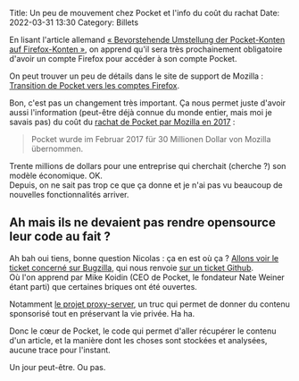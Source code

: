 Title: Un peu de mouvement chez Pocket et l'info du coût du rachat
Date: 2022-03-31 13:30
Category: Billets

En lisant l'article allemand [« Bevorstehende Umstellung der Pocket-Konten auf Firefox-Konten »](https://www.soeren-hentzschel.at/mozilla/pocket-umstellung-firefox-konto/), on apprend qu'il sera très prochainement obligatoire d'avoir un compte Firefox pour accéder à son compte Pocket. 

On peut trouver un peu de détails dans le site de support de Mozilla : [Transition de Pocket vers les comptes Firefox](https://support.mozilla.org/fr/kb/transition-pocket-vers-comptes-firefox). 

Bon, c'est pas un changement très important. Ça nous permet juste d'avoir aussi l'information (peut-être déjà connue du monde entier, mais moi je savais pas) du coût du [rachat de Pocket par Mozilla en 2017]({filename}mozilla-rachete-pocket-pourquoi-c-est-une-bonne-et-une-mauvaise-chose-pour-wallabag.md) : 

> Pocket wurde im Februar 2017 für 30 Millionen Dollar von Mozilla übernommen. 

Trente millions de dollars pour une entreprise qui cherchait (cherche ?) son modèle économique. OK.  
Depuis, on ne sait pas trop ce que ça donne et je n'ai pas vu beaucoup de nouvelles fonctionnalités arriver. 

## Ah mais ils ne devaient pas rendre opensource leur code au fait ? 

Ah bah oui tiens, bonne question Nicolas : ça en est où ça ? [Allons voir le ticket concerné sur Bugzilla](https://bugzilla.mozilla.org/show_bug.cgi?id=1343006), qui nous renvoie [sur un ticket Github](https://github.com/Pocket/extension-save-to-pocket/issues/75#issuecomment-655311178).  
Où l'on apprend par Mike Koidin (CEO de Pocket, le fondateur Nate Weiner étant parti) que certaines briques ont été ouvertes. 

Notamment [le projet proxy-server](https://github.com/Pocket/proxy-server), un truc qui permet de donner du contenu sponsorisé tout en préservant la vie privée. Ha ha. 

Donc le cœur de Pocket, le code qui permet d'aller récupérer le contenu d'un article, et la manière dont les choses sont stockées et analysées, aucune trace pour l'instant. 

Un jour peut-être. Ou pas. 
